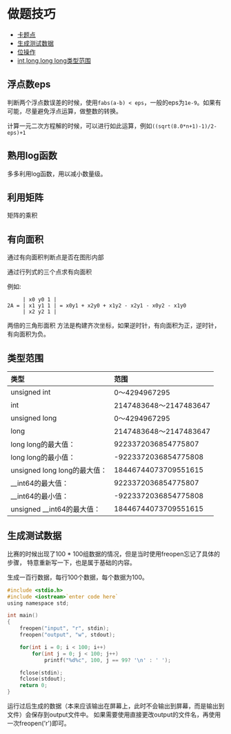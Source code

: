 做题技巧
===

- [卡题点](./卡题点.md)
- [生成测试数据](#生成测试数据)
- [位操作](./C++按位操作符.md)
- [int,long,long long类型范围](#类型范围)

浮点数eps
---
判断两个浮点数误差的时候，使用`fabs(a-b) < eps`，一般的eps为`1e-9`。如果有可能，尽量避免浮点运算，做整数的转换。

计算一元二次方程解的时候，可以进行如此运算，例如`((sqrt(8.0*n+1)-1)/2-eps)+1`

熟用log函数
---

多多利用log函数，用以减小数量级。

利用矩阵
---

矩阵的乘积

有向面积
---

通过有向面积判断点是否在图形内部

通过行列式的三个点求有向面积

例如:

```
     | x0 y0 1 |
2A = | x1 y1 1 | = x0y1 + x2y0 + x1y2 - x2y1 - x0y2 - x1y0
     | x2 y2 1 |

```

两倍的三角形面积
方法是构建齐次坐标，如果逆时针，有向面积为正，逆时针，有向面积为负。

类型范围
---

|类型|范围|
|:---|:---|
|unsigned   int                 |0～4294967295          |       
|int                            |2147483648～2147483647 |
|unsigned long                  |0～4294967295          |
|long                           |2147483648～2147483647 |
|long long的最大值：            |9223372036854775807    |
|long long的最小值：            |-9223372036854775808   |
|unsigned long long的最大值：   |18446744073709551615   |
|__int64的最大值：              |9223372036854775807    |
|__int64的最小值：              |-9223372036854775808   |
|unsigned __int64的最大值：     |18446744073709551615   |


生成测试数据
---

比赛的时候出现了100 * 100组数据的情况，但是当时使用freopen忘记了具体的步骤，
特意重新写一下，也是属于基础的内容。

生成一百行数据，每行100个数据，每个数据为100。

```c
#include <stdio.h>
#include <iostream>`enter code here`
using namespace std;

int main()
{
    freopen("input", "r", stdin);
    freopen("output", "w", stdout);

    for(int i = 0; i < 100; i++)
        for(int j = 0; j < 100; j++)
            printf("%d%c", 100, j == 99? '\n' : ' ');

    fclose(stdin);
    fclose(stdout);
    return 0;
}
```

运行过后生成的数据（本来应该输出在屏幕上，此时不会输出到屏幕，而是输出到文件）会保存到output文件中。
如果需要使用直接更改output的文件名，再使用一次freopen('r')即可。
